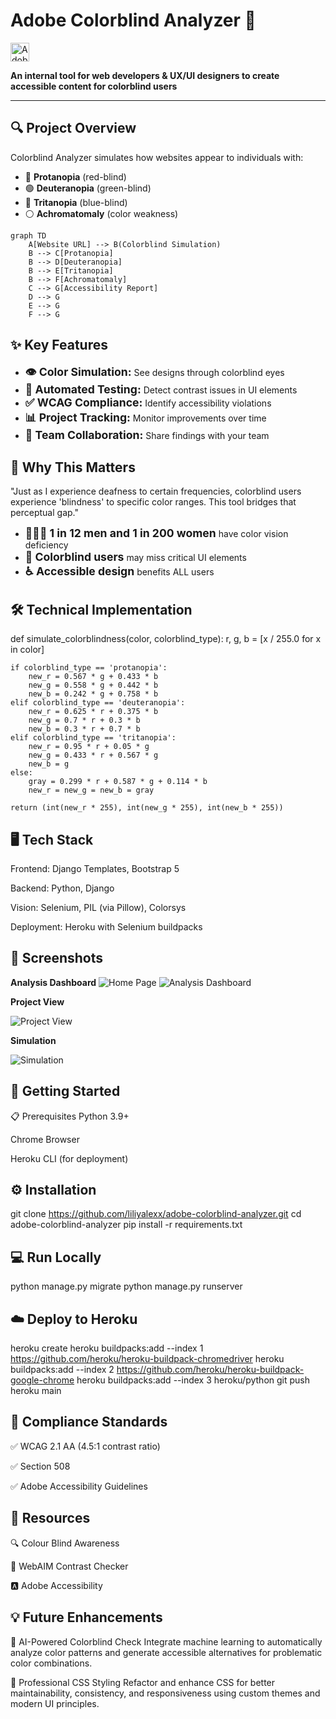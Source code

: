 # Adobe Colorblind Analyzer 🌈

<img src="https://upload.wikimedia.org/wikipedia/commons/thumb/7/7b/Adobe_Systems_logo_and_wordmark.svg/60px-Adobe_Systems_logo_and_wordmark.svg.png" width="30" alt="Adobe Logo">

**An internal tool for web developers & UX/UI designers to create accessible content for colorblind users**

---

## 🔍 Project Overview

Colorblind Analyzer simulates how websites appear to individuals with:

- 🔴 **Protanopia** (red-blind)
- 🟢 **Deuteranopia** (green-blind)
- 🔵 **Tritanopia** (blue-blind)
- ⚪ **Achromatomaly** (color weakness)

```mermaid
graph TD
    A[Website URL] --> B(Colorblind Simulation)
    B --> C[Protanopia]
    B --> D[Deuteranopia]
    B --> E[Tritanopia]
    B --> F[Achromatomaly]
    C --> G[Accessibility Report]
    D --> G
    E --> G
    F --> G

```
## ✨ Key Features

<ul>
  <li><strong style="font-size: 1.1rem;">👁️ Color Simulation:</strong> See designs through colorblind eyes</li>
  <li><strong style="font-size: 1.1rem;">🤖 Automated Testing:</strong> Detect contrast issues in UI elements</li>
  <li><strong style="font-size: 1.1rem;">✅ WCAG Compliance:</strong> Identify accessibility violations</li>
  <li><strong style="font-size: 1.1rem;">📊 Project Tracking:</strong> Monitor improvements over time</li>
  <li><strong style="font-size: 1.1rem;">👥 Team Collaboration:</strong> Share findings with your team</li>
</ul>


## 🎯 Why This Matters
"Just as I experience deafness to certain frequencies, colorblind users experience 'blindness' to specific color ranges. This tool bridges that perceptual gap."

<ul>
  <li><strong style="font-size: 1.1rem;">👨‍👩‍👧 1 in 12 men and 1 in 200 women</strong> have color vision deficiency</li>
  <li><strong style="font-size: 1.1rem;">🚦 Colorblind users</strong> may miss critical UI elements</li>
  <li><strong style="font-size: 1.1rem;">♿ Accessible design</strong> benefits ALL users</li>
</ul>


## 🛠 Technical Implementation

def simulate_colorblindness(color, colorblind_type):
    r, g, b = [x / 255.0 for x in color]
    
    if colorblind_type == 'protanopia':
        new_r = 0.567 * g + 0.433 * b
        new_g = 0.558 * g + 0.442 * b
        new_b = 0.242 * g + 0.758 * b
    elif colorblind_type == 'deuteranopia':
        new_r = 0.625 * r + 0.375 * b
        new_g = 0.7 * r + 0.3 * b
        new_b = 0.3 * r + 0.7 * b
    elif colorblind_type == 'tritanopia':
        new_r = 0.95 * r + 0.05 * g
        new_g = 0.433 * r + 0.567 * g
        new_b = g
    else:
        gray = 0.299 * r + 0.587 * g + 0.114 * b
        new_r = new_g = new_b = gray
    
    return (int(new_r * 255), int(new_g * 255), int(new_b * 255))

## 🖥 Tech Stack
Frontend: Django Templates, Bootstrap 5

Backend: Python, Django

Vision: Selenium, PIL (via Pillow), Colorsys

Deployment: Heroku with Selenium buildpacks

## 📸 Screenshots

**Analysis Dashboard**
![Home Page](static/analyzer/images/1.png)
![Analysis Dashboard](static/analyzer/images/1.png)

**Project View**

![Project View](screenshots/project-view.png)

**Simulation**

![Simulation](screenshots/simulation.png)
		

## 🚀 Getting Started
📋 Prerequisites
Python 3.9+

Chrome Browser

Heroku CLI (for deployment)

## ⚙️ Installation

git clone https://github.com/liliyalexx/adobe-colorblind-analyzer.git
cd adobe-colorblind-analyzer
pip install -r requirements.txt

## 💻 Run Locally

python manage.py migrate 
python manage.py runserver

## ☁️ Deploy to Heroku

heroku create
heroku buildpacks:add --index 1 https://github.com/heroku/heroku-buildpack-chromedriver
heroku buildpacks:add --index 2 https://github.com/heroku/heroku-buildpack-google-chrome
heroku buildpacks:add --index 3 heroku/python
git push heroku main

## 📜 Compliance Standards

✅ WCAG 2.1 AA (4.5:1 contrast ratio)

✅ Section 508

✅ Adobe Accessibility Guidelines

## 🔗 Resources
🔍 Colour Blind Awareness

🎨 WebAIM Contrast Checker

🅰️ Adobe Accessibility

## 💡 Future Enhancements

🤖 AI-Powered Colorblind Check
Integrate machine learning to automatically analyze color patterns and generate accessible alternatives for problematic color combinations.

🎨 Professional CSS Styling
Refactor and enhance CSS for better maintainability, consistency, and responsiveness using custom themes and modern UI principles.

